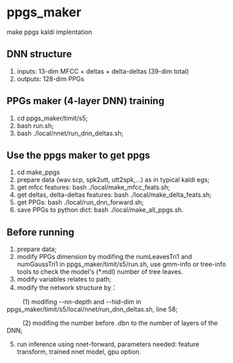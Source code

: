 # ppgs_maker
make ppgs kaldi implentation
## DNN structure
1. inputs: 13-dim MFCC + deltas + delta-deltas (39-dim total)
2. outputs: 128-dim PPGs
## PPGs maker (4-layer DNN) training
1. cd ppgs_maker/timit/s5;
2. bash run.sh;
3. bash ./local/nnet/run_dnn_deltas.sh;
## Use the ppgs maker to get ppgs
1. cd make_ppgs
2. prepare data (wav.scp, spk2utt, utt2spk,...) as in typical kaldi egs;
3. get mfcc features: bash ./local/make_mfcc_feats.sh;
4. get deltas, delta-deltas features: bash ./local/make_delta_feats.sh;
5. get PPGs: bash ./local/run_dnn_forward.sh;
6. save PPGs to python dict: bash ./local/make_all_ppgs.sh.
## Before running
1. prepare data;
2. modify PPGs dimension by modifing the numLeavesTri1 and numGaussTri1 in ppgs_maker/timit/s5/run.sh, use gmm-info or tree-info tools to check the model's (\*.mdl) number of tree leaves.
3. modify variables relates to path;
4. modify the network structure by：

&emsp; &emsp; (1) modifing --nn-depth and --hid-dim in ppgs_maker/timit/s5/local/nnet/run_dnn_deltas.sh, line 58;

&emsp; &emsp; (2) modifing the number before .dbn to the number of layers of the DNN;

5. run inference using nnet-forward, parameters needed: feature transform, trained nnet model, gpu option.
